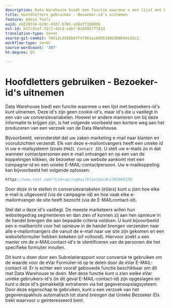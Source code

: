 ```yaml
---
description: Data Warehouse biedt een functie waarmee u een lijst met bezoekers-id's kunt uitnemen. Deze id's zijn geen cookie-id's, maar id's die u vastlegt in een van uw conversievariabelen. Hoewel er andere manieren om bij deze informatie te krijgen zijn, is het volgende voorbeeld een kortere weg aan het produceren van een verzoek van de Data Warehouse.
title: Hoofdletters gebruiken - Bezoeker-id's uitnemen
feature: Admin Tools
uuid: ed228334-619c-43d7-b781-a18af73b00bb
exl-id: b1fc41af-31c7-42cd-aab7-0c659577781d
translation-type: tm+mt
source-git-commit: 78412c2588b07f47981ac0d953893db6b9e1d3c2
workflow-type: tm+mt
source-wordcount: '387'
ht-degree: 0%

---
```


# Hoofdletters gebruiken - Bezoeker-id&#39;s uitnemen

Data Warehouse biedt een functie waarmee u een lijst met bezoekers-id&#39;s kunt uitnemen. Deze id&#39;s zijn geen cookie-id&#39;s, maar id&#39;s die u vastlegt in een van uw conversievariabelen. Hoewel er andere manieren om bij deze informatie te krijgen zijn, is het volgende voorbeeld een kortere weg aan het produceren van een verzoek van de Data Warehouse.

Bijvoorbeeld, veronderstel dat uw zaken marketing e-mail naar klanten en vooruitzichten verzendt. Elk van deze e-mailontvangers heeft een unieke id in uw e-mailsysteem (zoals *`EMAIL Contact ID`*). U stelt uw e-mails zo in dat wanneer contactpersonen een e-mail ontvangen en op een van de koppelingen klikken, de bezoeker op uw website aankomt met een campagne-id en een unieke E-MAIL-contactpersoon. Uw e-mailkoppeling kan bijvoorbeeld het volgende oplossen:

```js
https://www.test.com/?cid=springmailblast&mid=1363660158
```

Door deze in te stellen in conversievariabelen (eVars) kunt u zien hoe elke e-mail is uitgevoerd (via de campagne-id) en hoe vaak elke e-mailontvanger de site heeft bezocht (via de E-MAILcontact-id).

Stel dat u deze id&#39;s vastlegt. De meeste marketeers willen hun websitegedrag segmenteren en dan zien of kunnen zij aan hen opnieuw in de handel brengen die aan bepaalde criteria voldoen. U kunt bijvoorbeeld een e-mailbericht voor het opnieuw in de handel brengen verzenden naar alle e-mailontvangers die vanuit de e-mail naar uw site zijn gekomen en een websiteformulier hebben bekeken (of voltooid). Hiervoor zoekt u een manier om de e-MAILcontact-id&#39;s te identificeren van de personen die het specifieke formulier invullen.

Dit kunt u doen door een Subrelatierapport voor conversie te gebruiken om de waarde voor de eVar Formulier-id op te delen door de eVar E-MAIL-contact-id. Er is echter een vooraf gebouwde functie beschikbaar om dit met Data Warehouse te doen. Met deze functie kunt u zien welke eVar unieke gebruikers-id&#39;s (in dit geval E-MAIL-contact-id) zijn opgeslagen en kunt u deze id&#39;s gemakkelijk extraheren via het gegevensopslagsysteem. Door deze eigenschap te gebruiken, kunt u een verzoek van het gegevenspakhuis automatisch tot stand brengen dat Unieke Bezoeker IDs trekt waarvoor u geinteresseerd bent.
